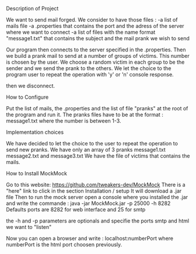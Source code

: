 Description of Project

We want to send mail forged. We consider to have those files :
-a list of mails file
-a .properties that contains the port and the adress of the server where we want to connect
-a list of files with the name format "message1.txt" that contains the subject and the mail prank we wish to send

Our program then connects to the server specified in the .properties.
Then we build a prank mail to send at a number of groups of victims. This number is chosen by the user.
We choose a random victim in each group to be the sender and we send the prank to the others.
We let the choice to the program user to repeat the operation with 'y' or 'n' console response.

then we disconnect.

How to Configure

Put the list of mails, the .properties and the list of file "pranks" at the root of the program and run it.
The pranks files have to be at the format : message1.txt where the number is between 1-3.

Implementation choices

We have decided to let the choice to the user to repeat the operation to send new pranks.
We have only an array of 3 pranks message1.txt message2.txt and message3.txt
We have the file of victims that contains the mails.

How to Install MockMock

Go to this website: https://github.com/tweakers-dev/MockMock
There is a "here" link to click in the section Installation / setup
It will download a .jar file
Then to run the mock server open a console where you installed the .jar and write the commande :
java -jar MockMock.jar -p 25000 -h 8282
Defaults ports are 8282 for web interface and 25 for smtp

the -h and -p parameters are optionals and specifie the ports smtp and html we want to "listen"

Now you can open a browser and write : localhost:numberPort where numberPort is the html port choosen previously.